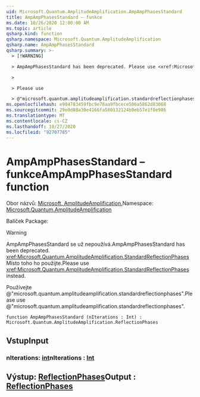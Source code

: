 ```yaml
---
uid: Microsoft.Quantum.AmplitudeAmplification.AmpAmpPhasesStandard
title: AmpAmpPhasesStandard – funkce
ms.date: 10/26/2020 12:00:00 AM
ms.topic: article
qsharp.kind: function
qsharp.namespace: Microsoft.Quantum.AmplitudeAmplification
qsharp.name: AmpAmpPhasesStandard
qsharp.summary: >-
  > [!WARNING]

  > AmpAmpPhasesStandard has been deprecated. Please use <xref:Microsoft.Quantum.AmplitudeAmplification.StandardReflectionPhases> instead.

  >

  > Please use

  > @"microsoft.quantum.amplitudeamplification.standardreflectionphases".
ms.openlocfilehash: e904783459fbc9e78aa9fbcece506a5862d83068
ms.sourcegitcommit: 29e0d88a30e4166fa580132124b0eb57e1f0e986
ms.translationtype: MT
ms.contentlocale: cs-CZ
ms.lasthandoff: 10/27/2020
ms.locfileid: "92707785"
---
```

# <a name="ampampphasesstandard-function"></a><span data-ttu-id="deb86-102">AmpAmpPhasesStandard – funkce</span><span class="sxs-lookup"><span data-stu-id="deb86-102">AmpAmpPhasesStandard function</span></span>

<span data-ttu-id="deb86-103">Obor názvů: [Microsoft. AmplitudeAmplification.](xref:Microsoft.Quantum.AmplitudeAmplification)</span><span class="sxs-lookup"><span data-stu-id="deb86-103">Namespace: [Microsoft.Quantum.AmplitudeAmplification](xref:Microsoft.Quantum.AmplitudeAmplification)</span></span>

<span data-ttu-id="deb86-104">Balíček [](https://nuget.org/packages/)</span><span class="sxs-lookup"><span data-stu-id="deb86-104">Package: [](https://nuget.org/packages/)</span></span>


> [!WARNING]
> <span data-ttu-id="deb86-105">AmpAmpPhasesStandard se už nepoužívá.</span><span class="sxs-lookup"><span data-stu-id="deb86-105">AmpAmpPhasesStandard has been deprecated.</span></span> <span data-ttu-id="deb86-106"><xref:Microsoft.Quantum.AmplitudeAmplification.StandardReflectionPhases>Místo toho ho použijte.</span><span class="sxs-lookup"><span data-stu-id="deb86-106">Please use <xref:Microsoft.Quantum.AmplitudeAmplification.StandardReflectionPhases> instead.</span></span>
>
> <span data-ttu-id="deb86-107">Používejte @"microsoft.quantum.amplitudeamplification.standardreflectionphases".</span><span class="sxs-lookup"><span data-stu-id="deb86-107">Please use @"microsoft.quantum.amplitudeamplification.standardreflectionphases".</span></span>



```qsharp
function AmpAmpPhasesStandard (nIterations : Int) : Microsoft.Quantum.AmplitudeAmplification.ReflectionPhases
```


## <a name="input"></a><span data-ttu-id="deb86-108">Vstup</span><span class="sxs-lookup"><span data-stu-id="deb86-108">Input</span></span>

### <a name="niterations--int"></a><span data-ttu-id="deb86-109">nIterations: [int](xref:microsoft.quantum.lang-ref.int)</span><span class="sxs-lookup"><span data-stu-id="deb86-109">nIterations : [Int](xref:microsoft.quantum.lang-ref.int)</span></span>





## <a name="output--reflectionphases"></a><span data-ttu-id="deb86-110">Výstup: [ReflectionPhases](xref:Microsoft.Quantum.AmplitudeAmplification.ReflectionPhases)</span><span class="sxs-lookup"><span data-stu-id="deb86-110">Output : [ReflectionPhases](xref:Microsoft.Quantum.AmplitudeAmplification.ReflectionPhases)</span></span>

